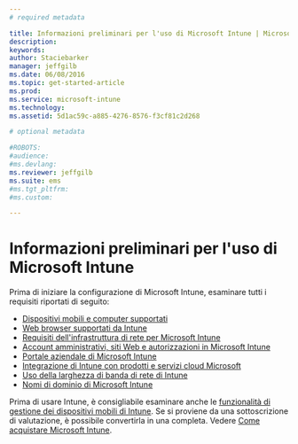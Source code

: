```yaml
---
# required metadata

title: Informazioni preliminari per l'uso di Microsoft Intune | Microsoft Intune
description:
keywords:
author: Staciebarker
manager: jeffgilb
ms.date: 06/08/2016
ms.topic: get-started-article
ms.prod:
ms.service: microsoft-intune
ms.technology:
ms.assetid: 5d1ac59c-a885-4276-8576-f3cf81c2d268

# optional metadata

#ROBOTS:
#audience:
#ms.devlang:
ms.reviewer: jeffgilb
ms.suite: ems
#ms.tgt_pltfrm:
#ms.custom:

---
```


# Informazioni preliminari per l'uso di Microsoft Intune

Prima di iniziare la configurazione di Microsoft Intune, esaminare tutti i requisiti riportati di seguito:

- [Dispositivi mobili e computer supportati](supported-mobile-devices-and-computers.md)
- [Web browser supportati da Intune](supported-web-browsers.md)
- [Requisiti dell'infrastruttura di rete per Microsoft Intune](network-infrastructure-requirements-for-microsoft-intune.md)
- [Account amministrativi, siti Web e autorizzazioni in Microsoft Intune](administrative-accounts-websites-perms.md)
- [Portale aziendale di Microsoft Intune](microsoft-intune-company-portal.md)
- [Integrazione di Intune con prodotti e servizi cloud Microsoft](integration-with-cloud-services.md)
- [Uso della larghezza di banda di rete di Intune](network-bandwidth-use.md)
- [Nomi di dominio di Microsoft Intune](domain-names-for-microsoft-intune.md)


Prima di usare Intune, è consigliabile esaminare anche le [funzionalità di gestione dei dispositivi mobili di Intune](/intune/get-started/mobile-device-management-capabilities-in-microsoft-intune). Se si proviene da una sottoscrizione di valutazione, è possibile convertirla in una completa. Vedere [Come acquistare Microsoft Intune](http://www.microsoft.com/en-us/server-cloud/products/microsoft-intune/Purchasing.aspx).







<!--HONumber=Jun16_HO2-->


